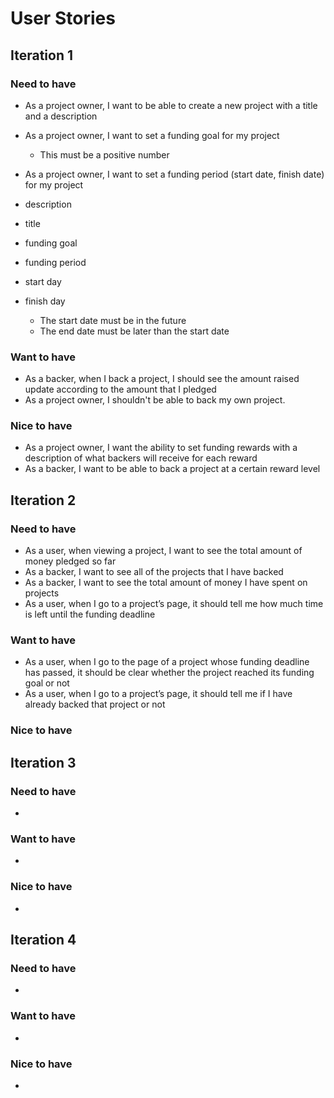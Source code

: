 # User Stories

## Iteration 1

### Need to have
* As a project owner, I want to be able to create a new project with a title and a description
* As a project owner, I want to set a funding goal for my project
    * This must be a positive number
* As a project owner, I want to set a funding period (start date, finish date) for my project
* description
* title
* funding goal
* funding period
* start day
* finish day


    * The start date must be in the future
    * The end date must be later than the start date

### Want to have
* As a backer, when I back a project, I should see the amount raised update according to the amount that I pledged
* As a project owner, I shouldn't be able to back my own project.        

### Nice to have
* As a project owner, I want the ability to set funding rewards with a description of what backers will receive for each reward
* As a backer, I want to be able to back a project at a certain reward level

## Iteration 2

### Need to have
* As a user, when viewing a project, I want to see the total amount of money pledged so far
* As a backer, I want to see all of the projects that I have backed
* As a backer, I want to see the total amount of money I have spent on projects
* As a user, when I go to a project’s page, it should tell me how much time is left until the funding deadline
### Want to have
* As a user, when I go to the page of a project whose funding deadline has passed, it should be clear whether the project reached its funding goal or not
* As a user, when I go to a project’s page, it should tell me if I have already backed that project or not
### Nice to have


## Iteration 3

### Need to have
*
### Want to have
*
### Nice to have
*

## Iteration 4

### Need to have
*
### Want to have
*
### Nice to have
*